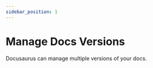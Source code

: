 ```yaml
---
sidebar_position: 1
---
```


# Manage Docs Versions

Docusaurus can manage multiple versions of your docs.


